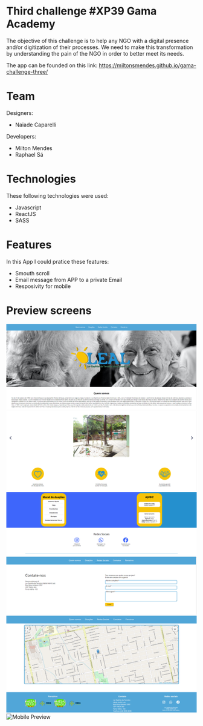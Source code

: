 <h1>Third challenge #XP39 Gama Academy</h1>

The objective of this challenge is to help any NGO with a digital presence and/or digitization of their processes. We need to make this transformation by understanding the pain of the NGO in order to better meet its needs.

The app can be founded on this link: 
https://miltonsmendes.github.io/gama-challenge-three/

# Team
Designers:
* Naiade Caparelli

Developers:
* Milton Mendes
* Raphael Sá

# Technologies

These following technologies were used:
  * Javascript
  * ReactJS
  * SASS

# Features

In this App I could pratice these features:
  * Smouth scroll
  * Email message from APP to a private Email
  * Resposivity for mobile


# Preview screens

![First Screen](https://github.com/miltonsmendes/gama-challenge-three/blob/main/ong-leal-screens/screen1.PNG)
![Second Screen](https://github.com/miltonsmendes/gama-challenge-three/blob/main/ong-leal-screens/screen2.PNG)
![Third Screen](https://github.com/miltonsmendes/gama-challenge-three/blob/main/ong-leal-screens/screen3.PNG)
![Fourth Screen](https://github.com/miltonsmendes/gama-challenge-three/blob/main/ong-leal-screens/screen4.PNG)
![Fifth Screen](https://github.com/miltonsmendes/gama-challenge-three/blob/main/ong-leal-screens/screen5.PNG)
![Mobile Preview](https://github.com/miltonsmendes/gama-challenge-three/blob/main/ong-leal-screens/app-preview.gif)
